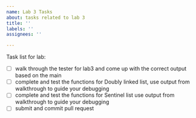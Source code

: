 ```yaml
---
name: Lab 3 Tasks
about: tasks related to lab 3
title: ''
labels: ''
assignees: ''

---
```


Task list for lab:

- [ ] walk through the tester for lab3 and come up with the correct output based on the main
- [ ] complete and test the functions for Doubly linked list, use output from walkthrough to guide your debugging
- [ ] complete and test the functions for Sentinel list  use output from walkthrough to guide your debugging
- [ ] submit and commit pull request
